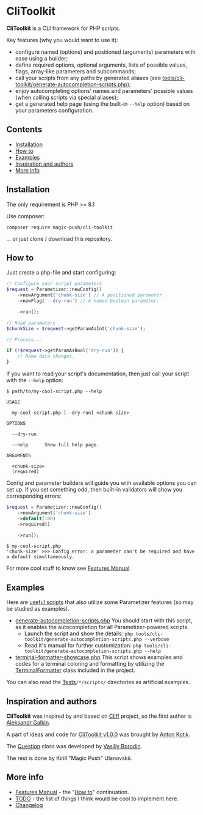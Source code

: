 # CliToolkit

**CliToolkit** is a CLI framework for PHP scripts.

Key features (why you would want to use it):
- configure named (options) and positioned (arguments) parameters with ease using a builder;
- define required options, optional arguments, lists of possible values, flags, array-like parameters and subcommands;
- call your scripts from any paths by generated aliases
  (see [tools/cli-toolkit/generate-autocompletion-scripts.php](tools/cli-toolkit/generate-autocompletion-scripts.php));
- enjoy autocompleting options' names and parameters' possible values (when calling scripts via special aliases);
- get a generated help page (using the built-in `--help` option) based on your parameters configuration.

## Contents

- [Installation](#installation)
- [How to](#how-to)
- [Examples](#examples)
- [Inspiration and authors](#inspiration-and-authors)
- [More info](#more-info)

## Installation

The only requirement is PHP >= 8.1

Use composer:
```shell
composer require magic-push/cli-toolkit
```

... or just clone / download this repository.

## How to

Just create a php-file and start configuring:
```php
// Configure your script parameters
$request = Parametizer::newConfig()
    ->newArgument('chunk-size') // A positioned parameter.
    ->newFlag('--dry-run') // A named boolean parameter.

    ->run();

// Read parameters
$chunkSize = $request->getParamAsInt('chunk-size');

// Process...

if (!$request->getParamAsBool('dry-run')) {
    // Make data changes.
}
```

If you want to read your script's documentation, then just call your script with the `--help` option:
```
$ path/to/my-cool-script.php --help

USAGE

  my-cool-script.php [--dry-run] <chunk-size>

OPTIONS

  --dry-run

  --help      Show full help page.

ARGUMENTS

  <chunk-size>
  (required)
```

Config and parameter builders will guide you with available options you can set up. If you set something odd, then
built-in validators will show you corresponding errors:

```php
$request = Parametizer::newConfig()
    ->newArgument('chunk-size')
    ->default(100)
    ->required()

    ->run();
```

```
$ my-cool-script.php
'chunk-size' >>> Config error: a parameter can't be required and have a default simultaneously.
```

For more cool stuff to know see [Features Manual](docs/features-manual.md).

## Examples

Here are [useful scripts](tools/cli-toolkit) that also utilize some Parametizer features (so may be studied as examples).

- [generate-autocompletion-scripts.php](tools/cli-toolkit/generate-autocompletion-scripts.php)
  You should start with this script, as it enables the autocompletion for all Parametizer-powered scripts.
    - Launch the script and show the details: `php tools/cli-toolkit/generate-autocompletion-scripts.php --verbose`
    - Read it's manual for further customization: `php tools/cli-toolkit/generate-autocompletion-scripts.php --help`
- [terminal-formatter-showcase.php](tools/cli-toolkit/terminal-formatter-showcase.php)
  This script shows examples and codes for a terminal coloring and formatting by utilizing
  the [TerminalFormatter](src/TerminalFormatter.php) class included in the project.

You can also read the [Tests](tests/Tests)`/*/scripts/` directories as artificial examples.

## Inspiration and authors

**CliToolkit** was inspired by and based on [Cliff](https://github.com/johnnywoo/cliff) project, so the first author is
[Aleksandr Galkin](https://github.com/johnnywoo).

A part of ideas and code for [CliToolkit v1.0.0](docs/changelog.md#v100) was brought by
[Anton Kotik](https://github.com/anton-kotik).

The [Question](src/Question/Question.php) class was developed by [Vasiliy Borodin](https://github.com/borodin-vasiliy).

The rest is done by Kirill "Magic Push" Ulanovskii.

## More info

- [Features Manual](docs/features-manual.md) - the "[How to](#how-to)" continuation.
- [TODO](docs/todo.md) - the list of things I think would be cool to implement here.
- [Changelog](docs/changelog.md)
